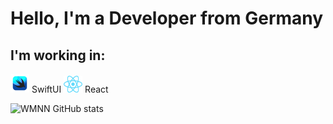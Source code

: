 # Hello, I'm a Developer from Germany

## I'm working in:

<img src="https://github.com/wmnn/wmnn/blob/main/icons/swiftui.png" width="30" /> SwiftUI
<img src="https://github.com/wmnn/wmnn/blob/main/icons/React-icon.svg" width="30" /> React


![WMNN GitHub stats](https://github-readme-stats.vercel.app/api?username=wmnn&show_icons=true&theme=github_dark)
<!--
**wmnn/wmnn** is a ✨ _special_ ✨ repository because its `README.md` (this file) appears on your GitHub profile.

Here are some ideas to get you started:

- 🔭 I’m currently working on ...
- 🌱 I’m currently learning ...
- 👯 I’m looking to collaborate on ...
- 🤔 I’m looking for help with ...
- 💬 Ask me about ...
- 📫 How to reach me: ...
- 😄 Pronouns: ...
- ⚡ Fun fact: ...
-->
